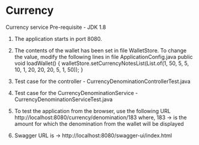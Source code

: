 # Currency
Currency service
Pre-requisite - JDK 1.8

1. The application starts in port 8080.

2. The contents of the wallet has been set in file WalletStore. To change the value, modify the following lines in file
   ApplicationConfig.java public void loadWallet() { walletStore.setCurrencyNotesList(List.of(1, 50, 5, 5, 10, 1, 20,
   20, 20, 5, 1, 50)); }

3. Test case for the controller - CurrencyDenominationControllerTest.java

4. Test case for the CurrencyDenominationService - CurrencyDenominationServiceTest.java

5. To test the application from the browser, use the following URL
   http://localhost:8080/currency/denomination/183
   where, 183 -> is the amount for which the denomination from the wallet will be displayed

6. Swagger URL is -> http://localhost:8080/swagger-ui/index.html

